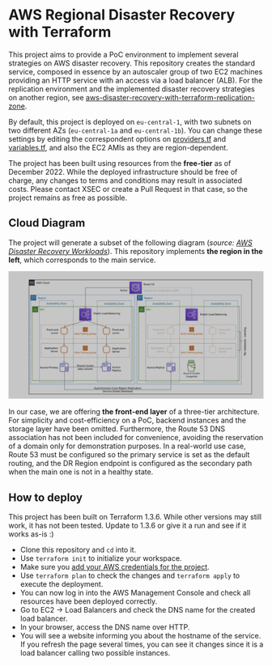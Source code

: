 # AWS Regional Disaster Recovery with Terraform

This project aims to provide a PoC environment to implement several strategies on AWS disaster recovery. This repository creates the standard service, composed in essence by an autoscaler group of two EC2 machines providing an HTTP service with an access via a load balancer (ALB). For the replication environment and the implemented disaster recovery strategies on another region, see [aws-disaster-recovery-with-terraform-replication-zone](https://gitlab.com/xebia-security/aws-disaster-recovery-with-terraform-replication-zone).

By default, this project is deployed on `eu-central-1`, with two subnets on two different AZs (`eu-central-1a` and `eu-central-1b`). You can change these settings by editing the correspondent options on [providers.tf](https://gitlab.com/xebia-security/aws-dr-terraform/-/blob/main/providers.tf) and [variables.tf](https://gitlab.com/xebia-security/aws-dr-terraform/-/blob/main/variables.tf), and also the EC2 AMIs as they are region-dependent. 

The project has been built using resources from the **free-tier** as of December 2022. While the deployed infrastructure should be free of charge, any changes to terms and conditions may result in associated costs. Please contact XSEC or create a Pull Request in that case, so the project remains as free as possible. 

## Cloud Diagram

The project will generate a subset of the following diagram (*source: [AWS Disaster Recovery Workloads](https://docs.aws.amazon.com/whitepapers/latest/disaster-recovery-workloads-on-aws/disaster-recovery-options-in-the-cloud.html#warm-standby)*). This repository implements **the region in the left**, which corresponds to the main service. 

![Basic diagram for a main service with Pilot Light](aws-pilot-light.png "Basic diagram for a main service with Pilot Light")

In our case, we are offering **the front-end layer** of a three-tier architecture. For simplicity and cost-efficiency on a PoC, backend instances and the storage layer have been omitted. Furthermore, the Route 53 DNS association has not been included for convenience, avoiding the reservation of a domain only for demonstration purposes. In a real-world use case, Route 53 must be configured so the primary service is set as the default routing, and the DR Region endpoint is configured as the secondary path when the main one is not in a healthy state. 

## How to deploy

This project has been built on Terraform 1.3.6. While other versions may still work, it has not been tested. Update to 1.3.6 or give it a run and see if it works as-is :)
- Clone this repository and `cd` into it.
- Use `terraform init` to initialize your workspace. 
- Make sure you [add your AWS credentials for the project](https://blog.knoldus.com/add-aws-credentials-in-terraform/).
- Use `terraform plan` to check the changes and `terraform apply` to execute the deployment. 
- You can now log in into the AWS Management Console and check all resources have been deployed correctly. 
- Go to EC2 -> Load Balancers and check the DNS name for the created load balancer. 
- In your browser, access the DNS name over HTTP. 
- You will see a website informing you about the hostname of the service. If you refresh the page several times, you can see it changes since it is a load balancer calling two possible instances. 
